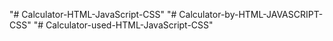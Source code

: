 "# Calculator-HTML-JavaScript-CSS" 
"# Calculator-by-HTML-JAVASCRIPT-CSS" 
"# Calculator-used-HTML-JavaScript-CSS" 
